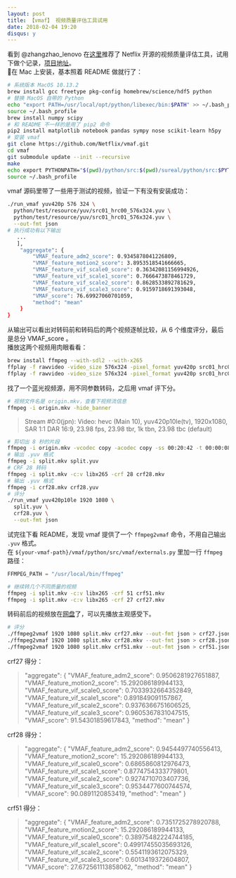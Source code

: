 ```yaml
---
layout: post
title: 【vmaf】 视频质量评估工具试用
date: 2018-02-04 19:20
disqus: y
---
```


看到 @zhangzhao_lenovo 在[这里](https://testerhome.com/topics/11839)推荐了 Netflix 开源的视频质量评估工具，试用下做个记录，[项目地址](https://github.com/Netflix/vmaf)。  
在 Mac 上安装，基本照着 README 做就行了：  

```bash
# 系统版本 MacOS 10.13.2
brew install gcc freetype pkg-config homebrew/science/hdf5 python
# 替换 MacOS 自带的 Python
echo "export PATH=/usr/local/opt/python/libexec/bin:$PATH" >> ~/.bash_profile
source ~/.bash_profile
brew install numpy scipy
# 和 README 不一样的是用了 pip2 命令
pip2 install matplotlib notebook pandas sympy nose scikit-learn h5py
# 安装 vmaf
git clone https://github.com/Netflix/vmaf.git
cd vmaf
git submodule update --init --recursive
make
echo export PYTHONPATH="$(pwd)/python/src:$(pwd)/sureal/python/src:$PYTHONPATH" >> ~/.bash_profile
source ~/.bash_profile
```
vmaf 源码里带了一些用于测试的视频，验证一下有没有安装成功：  

```bash
./run_vmaf yuv420p 576 324 \
  python/test/resource/yuv/src01_hrc00_576x324.yuv \
  python/test/resource/yuv/src01_hrc01_576x324.yuv \
  --out-fmt json
# 执行成功有以下输出
   ...
   ], 
    "aggregate": {
        "VMAF_feature_adm2_score": 0.9345878041226809, 
        "VMAF_feature_motion2_score": 3.8953518541666665, 
        "VMAF_feature_vif_scale0_score": 0.36342081156994926, 
        "VMAF_feature_vif_scale1_score": 0.7666473878461729, 
        "VMAF_feature_vif_scale2_score": 0.8628533892781629, 
        "VMAF_feature_vif_scale3_score": 0.9159718691393048, 
        "VMAF_score": 76.69927060701059, 
        "method": "mean"
    }
}
```

从输出可以看出对转码前和转码后的两个视频逐帧比较，从 6 个维度评分，最后是总分 VMAF_score 。  
播放这两个视频用肉眼看看：  

```bash
brew install ffmpeg --with-sdl2 --with-x265
ffplay -f rawvideo -video_size 576x324 -pixel_format yuv420p src01_hrc00_576x324.yuv
ffplay -f rawvideo -video_size 576x324 -pixel_format yuv420p src01_hrc01_576x324.yuv
```

找了一个蓝光视频源，用不同参数转码，之后用 vmaf 评下分。  

```bash
# 视频文件名是 origin.mkv，查看下视频流信息
ffmpeg -i origin.mkv -hide_banner
```

> Stream #0:0(jpn): Video: hevc (Main 10), yuv420p10le(tv), 1920x1080, SAR 1:1 DAR 16:9, 23.98 fps, 23.98 tbr, 1k tbn, 23.98 tbc (default)


```bash
# 剪切出 8 秒的片段
ffmpeg -i origin.mkv -vcodec copy -acodec copy -ss 00:20:42 -t 00:00:08 split.mkv
# 输出 .yuv 格式
ffmpeg -i split.mkv split.yuv
# CRF 28 转码
ffmpeg -i split.mkv -c:v libx265 -crf 28 crf28.mkv
# 输出 .yuv 格式
ffmpeg -i crf28.mkv crf28.yuv
# 评分
./run_vmaf yuv420p10le 1920 1080 \
  split.yuv \
  crf28.yuv \
  --out-fmt json
```

试完往下看 README，发现 vmaf 提供了一个 `ffmpeg2vmaf` 命令，不用自己输出 `.yuv` 格式。  
在 `${your-vmaf-path}/vmaf/python/src/vmaf/externals.py` 里加一行 `ffmpeg` 路径：  

```python
FFMPEG_PATH = "/usr/local/bin/ffmpeg"
```

```bash  
# 继续转几个不同质量的视频
ffmpeg -i split.mkv -c:v libx265 -crf 51 crf51.mkv
ffmpeg -i split.mkv -c:v libx265 -crf 27 crf27.mkv
```
转码前后的视频放在[网盘](https://pan.baidu.com/s/1jJAzE1S)了，可以先播放主观感受下。  

```bash
# 评分
./ffmpeg2vmaf 1920 1080 split.mkv crf27.mkv --out-fmt json > crf27.json
./ffmpeg2vmaf 1920 1080 split.mkv crf28.mkv --out-fmt json > crf28.json
./ffmpeg2vmaf 1920 1080 split.mkv crf51.mkv --out-fmt json > crf51.json
```

crf27 得分：  

> "aggregate": {
        "VMAF_feature_adm2_score": 0.9506281927651887, 
        "VMAF_feature_motion2_score": 15.292086189944133, 
        "VMAF_feature_vif_scale0_score": 0.7033932664352849, 
        "VMAF_feature_vif_scale1_score": 0.891849091157867, 
        "VMAF_feature_vif_scale2_score": 0.9376366751606525, 
        "VMAF_feature_vif_scale3_score": 0.9605367831047515, 
        "VMAF_score": 91.54301859617843, 
        "method": "mean"
    }

crf28 得分：  

> "aggregate": {
        "VMAF_feature_adm2_score": 0.9454497740556413, 
        "VMAF_feature_motion2_score": 15.292086189944133, 
        "VMAF_feature_vif_scale0_score": 0.6865860812976473, 
        "VMAF_feature_vif_scale1_score": 0.8774754333779801, 
        "VMAF_feature_vif_scale2_score": 0.9274710703407736, 
        "VMAF_feature_vif_scale3_score": 0.9534477600744574, 
        "VMAF_score": 90.0891120853419, 
        "method": "mean"
    }

crf51 得分：  

> "aggregate": {
        "VMAF_feature_adm2_score": 0.7351725278920788, 
        "VMAF_feature_motion2_score": 15.292086189944133, 
        "VMAF_feature_vif_scale0_score": 0.38975482224744185, 
        "VMAF_feature_vif_scale1_score": 0.49917455035693126, 
        "VMAF_feature_vif_scale2_score": 0.5541193612075329, 
        "VMAF_feature_vif_scale3_score": 0.6013419372604807, 
        "VMAF_score": 27.672561113858062, 
        "method": "mean"
    }